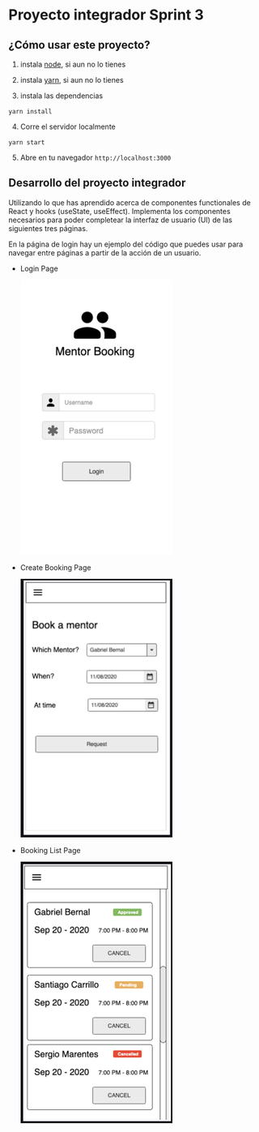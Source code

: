 # Proyecto integrador Sprint 3

## ¿Cómo usar este proyecto?

1. instala [node](https://nodejs.org/en/download/), si aun no lo tienes
2. instala [yarn](https://classic.yarnpkg.com/en/docs/install), si aun no lo tienes

3. instala las dependencias

```
yarn install
```

4. Corre el servidor localmente

```
yarn start
```

5. Abre en tu navegador `http://localhost:3000`

## Desarrollo del proyecto integrador

Utilizando lo que has aprendido acerca de componentes functionales de React y hooks (useState, useEffect).
Implementa los componentes necesarios para poder completear la interfaz de usuario (UI) de las siguientes tres páginas.

En la página de login hay un ejemplo del código que puedes usar para navegar entre páginas a partir de la acción de un usuario.

- Login Page

  <img src="resources/loginpage.png" width="300" />

- Create Booking Page

  <img src="resources/createbookingpage.png" width="300" />

- Booking List Page

  <img src="resources/bookinglistpage.png" width="300" />
